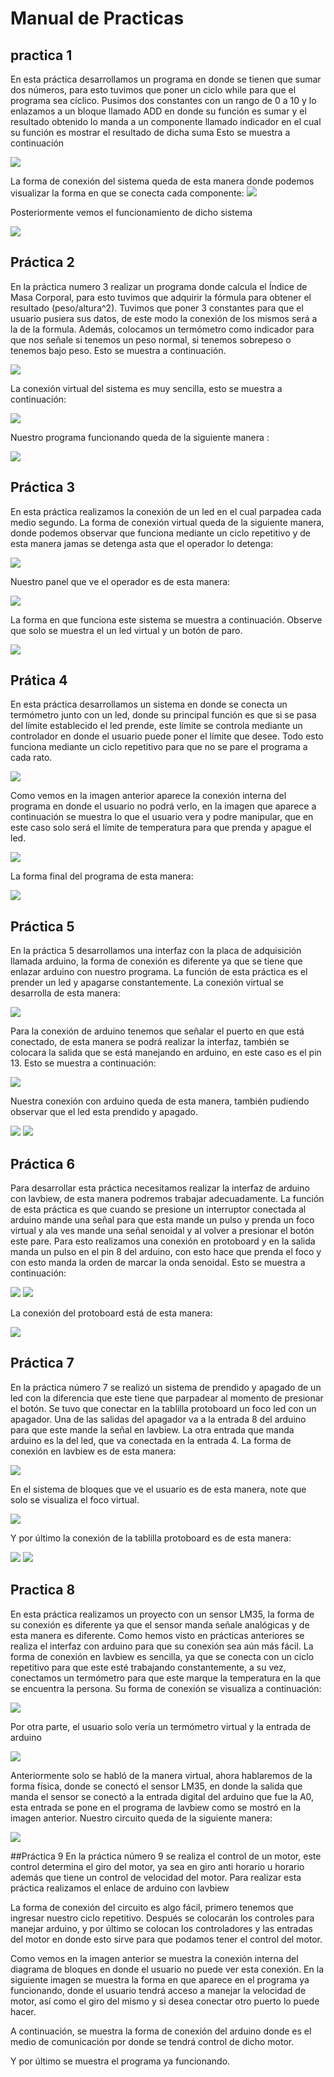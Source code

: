 # Manual de Practicas 
## practica 1 
En esta práctica desarrollamos un programa en donde se tienen que sumar dos números, para esto tuvimos que poner un ciclo while para que el programa sea cíclico. Pusimos dos constantes con un rango de 0 a 10 y lo enlazamos a un bloque llamado ADD en donde su función es sumar y el resultado obtenido lo manda a un componente llamado indicador en el cual su función es mostrar el resultado de dicha suma
Esto se muestra a continuación 

<img src="1.PNG">

La forma de conexión del sistema queda de esta manera donde podemos visualizar la forma en que se conecta cada componente:
<img src  ="2.PNG">

Posteriormente vemos el funcionamiento de dicho sistema 

<img src="3.PNG">

## Práctica 2
En la práctica numero 3 realizar un programa donde calcula el Índice de Masa Corporal, para esto tuvimos que adquirir la fórmula para obtener el resultado (peso/altura^2). Tuvimos que poner 3 constantes para que el usuario pusiera sus datos, de este modo la conexión de los mismos será a la de la formula. Además, colocamos un termómetro como indicador para que nos señale si tenemos un peso normal, si tenemos sobrepeso o tenemos bajo peso. Esto se muestra a continuación.


<img src="4.PNG">

La conexión virtual del sistema es muy sencilla, esto se muestra a continuación:

<img src="5.PNG">

Nuestro programa funcionando queda de la siguiente manera :

<img src ="6.PNG">

## Práctica 3
En esta práctica realizamos la conexión de un led en el cual parpadea cada medio segundo. 
La forma de conexión virtual queda de la siguiente manera, donde podemos observar que funciona mediante un ciclo  repetitivo y de esta manera jamas se detenga asta que el operador lo detenga:

<img src="8.PNG">

Nuestro panel que ve el operador es de esta manera:

<img src="7.PNG">

La forma en que funciona este sistema se muestra a continuación. Observe que solo se muestra el un led virtual y un botón de paro.

<img src = "9.PNG">

## Prática 4 
En esta práctica desarrollamos un sistema en donde se conecta un termómetro junto con un led, donde su principal función es que si se pasa del límite establecido el led prende, este límite se controla mediante un controlador en donde el usuario puede poner el límite que desee. Todo esto funciona mediante un ciclo repetitivo para que no se pare el programa a cada rato.

<img src ="16.PNG">

Como vemos en la imagen anterior aparece la conexión interna del programa en donde el usuario no podrá verlo, en la imagen que aparece a continuación se muestra lo que el usuario vera y podre manipular, que en este caso solo será el límite de temperatura para que prenda y apague el led.

<img src ="15.PNG">

La forma final del programa de esta manera:

<img src ="17.PNG">

## Práctica 5 
En la práctica 5 desarrollamos una interfaz con la placa de adquisición llamada arduino, la forma de conexión es diferente ya que se tiene que enlazar arduino con nuestro programa. La función de esta práctica es el prender un led y apagarse constantemente. La conexión virtual se desarrolla de esta manera:

<img src ="12.PNG">

Para la conexión de arduino tenemos que señalar el puerto en que está conectado, de esta manera se podrá realizar la interfaz, también se colocara la salida que se está manejando en arduino, en este caso es el pin 13. Esto se muestra a continuación:

<img src="11.PNG">

Nuestra conexión con arduino queda de esta manera, también pudiendo observar que el led esta prendido y apagado.

<img src ="13.PNG">

<img src ="14.PNG">

## Práctica 6
Para desarrollar esta práctica necesitamos realizar la interfaz de arduino con lavbiew, de esta manera podremos trabajar adecuadamente. La función de esta práctica es que cuando se presione un interruptor conectada al arduino mande una señal para que esta mande un pulso y prenda un foco virtual y ala ves mande una señal senoidal y al volver a presionar el botón este pare.
Para esto realizamos una conexión en protoboard y en la salida manda un pulso en el pin 8 del arduino, con esto hace que prenda el foco y con esto manda la orden de marcar la onda senoidal. Esto se muestra a continuación:

<img src="18.PNG">

<img src ="19.PNG">

La conexión del protoboard está de esta manera:

<img src ="20.PNG">

## Práctica 7 
En la práctica número 7 se realizó un sistema de prendido y apagado de un led con la diferencia que este tiene que parpadear al momento de presionar el botón. 
Se tuvo que conectar en la tablilla protoboard un foco led con un apagador. Una de las salidas del apagador va a la entrada 8 del arduino para que este mande la señal en lavbiew. La otra entrada que manda arduino es la del led, que va conectada en la entrada 4. La forma de conexión en lavbiew es de esta manera:

<img src="21.PNG">

En el sistema de bloques que ve el usuario es de esta manera, note que solo se visualiza el foco virtual.

<img src="22.PNG">

Y por último la conexión de la tablilla protoboard es de esta manera:

<img src="23.PNG">

<img src="24.PNG">

## Practica 8 
En esta práctica realizamos un proyecto con un sensor LM35, la forma de su conexión es diferente ya que el sensor manda señale analógicas y de esta manera es diferente. Como hemos visto en prácticas anteriores se realiza el interfaz con arduino para que su conexión sea aún más fácil. La forma de conexión en lavbiew es sencilla, ya que se conecta con un ciclo repetitivo para que este esté trabajando constantemente, a su vez, conectamos un termómetro para que este marque la temperatura en la que se encuentra la persona. Su forma de conexión se visualiza a continuación:

<img src="25.PNG">

Por otra parte, el usuario solo vería un termómetro virtual y la entrada de arduino

<img src ="26.PNG">

Anteriormente solo se habló de la manera virtual, ahora hablaremos de la forma física, donde se conectó el sensor LM35, en donde la salida que manda el sensor se conectó a la entrada digital del arduino que fue la A0, esta entrada se pone en el programa de lavbiew como se mostró en la imagen anterior. Nuestro circuito queda de la siguiente manera:

<img src ="27.PNG">

##Práctica 9
En la práctica número 9 se realiza el control de un motor, este control determina el giro del motor, ya sea en giro anti horario u horario además que tiene un control de velocidad del motor. Para realizar esta práctica realizamos el enlace de arduino con lavbiew

La forma de conexión del circuito es algo fácil, primero tenemos que ingresar nuestro ciclo repetitivo. Después se colocarán los controles para manejar arduino, y por último se colocan los controladores y las entradas del motor en donde esto sirve para que podamos tener el control del motor. 



Como vemos en la imagen anterior se muestra la conexión interna del diagrama de bloques en donde el usuario no puede ver esta conexión. En la siguiente imagen se muestra la forma en que aparece en el programa ya funcionando, donde el usuario tendrá acceso a manejar la velocidad de motor, así como el giro del mismo y si desea conectar otro puerto lo puede hacer. 


A continuación, se muestra la forma de conexión del arduino donde es el medio de comunicación por donde se tendrá control de dicho motor.


Y por último se muestra el programa ya funcionando.

